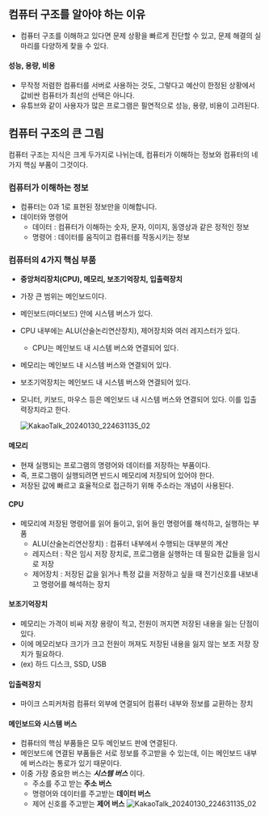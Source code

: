## 컴퓨터 구조를 알아야 하는 이유

- 컴퓨터 구조를 이해하고 있다면 문제 상황을 빠르게 진단할 수 있고, 문제 해결의 실마리를 다양하게 찾을 수 있다.

#### 성능, 용량, 비용

- 무작정 저렴한 컴퓨터를 서버로 사용하는 것도, 그렇다고 예산이 한정된 상황에서 값비싼 컴퓨터가 최선의 선택은 아니다.
- 유튜브와 같이 사용자가 많은 프로그램은 필연적으로 성능, 용량, 비용이 고려된다.

## 컴퓨터 구조의 큰 그림

컴퓨터 구조는 지식은 크게 두가지로 나뉘는데, 컴퓨터가 이해하는 정보와 컴퓨터의 네 가지 핵심 부품이 그것이다.

### 컴퓨터가 이해하는 정보

- 컴퓨터는 0과 1로 표현된 정보만을 이해합니다.
- 데이터와 명령어
  - 데이터 : 컴퓨터가 이해하는 숫자, 문자, 이미지, 동영상과 같은 정적인 정보
  - 명령어 : 데이터를 움직이고 컴퓨터를 작동시키는 정보

### 컴퓨터의 4가지 핵심 부품

- **중앙처리장치(CPU), 메모리, 보조기억장치, 입출력장치**
- 가장 큰 범위는 메인보드이다.
- 메인보드(마더보드) 안에 시스템 버스가 있다.
- CPU 내부에는 ALU(산술논리연산장치), 제어장치와 여러 레지스터가 있다.
  - CPU는 메인보드 내 시스템 버스와 연결되어 있다.
- 메모리는 메인보드 내 시스템 버스와 연결되어 있다.
- 보조기억장치는 메인보드 내 시스템 버스와 연결되어 있다.
- 모니터, 키보드, 마우스 등은 메인보드 내 시스템 버스와 연결되어 있다. 이를 입출력장치라고 한다.

  ![KakaoTalk_20240130_224631135_02](https://github.com/zhwltlr/CS-Study/assets/100506719/f4cc62b5-90cb-4082-b6f3-7c4b758dd5da)

#### 메모리

- 현재 실행되는 프로그램의 명령어와 데이터를 저장하는 부품이다.
- 즉, 프로그램이 실행되려면 반드시 메모리에 저장되어 있어야 한다.
- 저장된 값에 빠르고 효율적으로 접근하기 위해 주소라는 개념이 사용된다.

#### CPU

- 메모리에 저장된 명령어를 읽어 들이고, 읽어 들인 명령어를 해석하고, 실행하는 부품
  - ALU(산술논리연산장치) : 컴퓨터 내부에서 수행되는 대부분의 계산
  - 레지스터 : 작은 임시 저장 장치로, 프로그램을 실행하는 데 필요한 값들을 임시로 저장
  - 제어장치 : 저장된 값을 읽거나 특정 값을 저장하고 싶을 때 전기신호를 내보내고 명령어를 해석하는 장치

#### 보조기억장치

- 메모리는 가격이 비싸 저장 용량이 적고, 전원이 꺼지면 저장된 내용을 잃는 단점이 있다.
- 이에 메모리보다 크기가 크고 전원이 꺼져도 저장된 내용을 잃지 않는 보조 저장 장치가 필요하다.
- (ex) 하드 디스크, SSD, USB

#### 입출력장치

- 마이크 스피커처럼 컴퓨터 외부에 연결되어 컴퓨터 내부와 정보를 교환하는 장치

#### 메인보드와 시스템 버스

- 컴퓨터의 핵심 부품들은 모두 메인보드 판에 연결된다.
- 메인보드에 연결된 부품들은 서로 정보를 주고받을 수 있는데, 이는 메인보드 내부에 버스라는 통로가 있기 때문이다.
- 이중 가장 중요한 버스는 **_시스템 버스_** 이다.
  - 주소를 주고 받는 **주소 버스**
  - 명령어와 데이터를 주고받는 **데이터 버스**
  - 제어 신호를 주고받는 **제어 버스**
    ![KakaoTalk_20240130_224631135_02](https://github.com/zhwltlr/CS-Study/assets/100506719/87f58e4e-62f2-4547-897b-c78d2e5ff5da)

